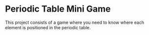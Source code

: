 # Periodic Table Mini Game

This project consists of a game where you need to know where each element is positioned in the periodic table.
